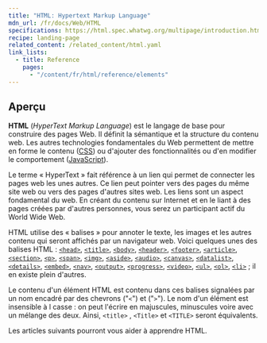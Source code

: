 ```yaml
---
title: "HTML: Hypertext Markup Language"
mdn_url: /fr/docs/Web/HTML
specifications: https://html.spec.whatwg.org/multipage/introduction.html#abstract
recipe: landing-page
related_content: /related_content/html.yaml
link_lists:
  - title: Reference
    pages:
      - "/content/fr/html/reference/elements"
---
```


## Aperçu

**HTML** (_HyperText Markup Language_) est le langage de base pour construire des pages Web. Il définit la sémantique et la structure du contenu web. Les autres technologies fondamentales du Web permettent de mettre en forme le contenu  ([CSS](/fr/docs/Web/CSS)) ou d'ajouter des fonctionnalités ou d'en modifier le comportement ([JavaScript](/fr/docs/Web/JavaScript)).

Le terme « HyperText » fait référence à un lien qui permet de connecter les pages web les unes autres. Ce lien peut pointer vers des pages du même site web ou vers des pages d'autres sites web. Les liens sont un aspect fondamental du web. En créant du contenu sur Internet et en le liant à des pages créées par d'autres personnes, vous serez un participant actif du World Wide Web.

HTML utilise des « balises » pour annoter le texte, les images et les autres contenu qui seront affichés par un navigateur web. Voici quelques unes des balises HTML : [`<head>`](/fr/docs/Web/HTML/Element/head), [`<title>`](/fr/docs/Web/HTML/Element/title), [`<body>`](/fr/docs/Web/HTML/Element/body), [`<header>`](/fr/docs/Web/HTML/Element/header), [`<footer>`](/fr/docs/Web/HTML/Element/footer), [`<article>`](/fr/docs/Web/HTML/Element/article), [`<section>`](/fr/docs/Web/HTML/Element/section), [`<p>`](/fr/docs/Web/HTML/Element/p), [`<span>`](/fr/docs/Web/HTML/Element/span), [`<img>`](/fr/docs/Web/HTML/Element/img), [`<aside>`](/fr/docs/Web/HTML/Element/aside), [`<audio>`](/fr/docs/Web/HTML/Element/audio), [`<canvas>`](/fr/docs/Web/HTML/Element/canvas), [`<datalist>`](/fr/docs/Web/HTML/Element/datalist), [`<details>`](/fr/docs/Web/HTML/Element/details), [`<embed>`](/fr/docs/Web/HTML/Element/embed), [`<nav>`](/fr/docs/Web/HTML/Element/nav), [`<output>`](/fr/docs/Web/HTML/Element/output), [`<progress>`](/fr/docs/Web/HTML/Element/progress), [`<video>`](/fr/docs/Web/HTML/Element/video), [`<ul>`](/fr/docs/Web/HTML/Element/ul), [`<ol>`](/fr/docs/Web/HTML/Element/ol), [`<li>`](/fr/docs/Web/HTML/Element/li) ; il en existe plein d'autres.

Le contenu d'un élément HTML est contenu dans ces balises signalées par un nom encadré par des chevrons ("`<`") et ("`>`"). Le nom d'un élément est insensible à l casse : on peut l'écrire en majuscules, minuscules voire avec un mélange des deux. Ainsi, `<title>` , `<Title>` et `<TITLE>` seront équivalents.

Les articles suivants pourront vous aider à apprendre HTML.
